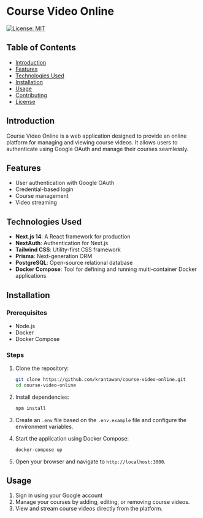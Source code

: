 
# Course Video Online

[![License: MIT](https://img.shields.io/badge/License-MIT-yellow.svg)](https://opensource.org/licenses/MIT)

## Table of Contents
- [Introduction](#introduction)
- [Features](#features)
- [Technologies Used](#technologies-used)
- [Installation](#installation)
- [Usage](#usage)
- [Contributing](#contributing)
- [License](#license)

## Introduction
Course Video Online is a web application designed to provide an online platform for managing and viewing course videos. It allows users to authenticate using Google OAuth and manage their courses seamlessly.

## Features
- User authentication with Google OAuth
- Credential-based login
- Course management
- Video streaming

## Technologies Used
- **Next.js 14**: A React framework for production
- **NextAuth**: Authentication for Next.js
- **Tailwind CSS**: Utility-first CSS framework
- **Prisma**: Next-generation ORM
- **PostgreSQL**: Open-source relational database
- **Docker Compose**: Tool for defining and running multi-container Docker applications

## Installation
### Prerequisites
- Node.js
- Docker
- Docker Compose

### Steps
1. Clone the repository:
    ```bash
    git clone https://github.com/krantawan/course-video-online.git
    cd course-video-online
    ```

2. Install dependencies:
    ```bash
    npm install
    ```

3. Create an `.env` file based on the `.env.example` file and configure the environment variables.

4. Start the application using Docker Compose:
    ```bash
    docker-compose up
    ```

5. Open your browser and navigate to `http://localhost:3000`.

## Usage
1. Sign in using your Google account
2. Manage your courses by adding, editing, or removing course videos.
3. View and stream course videos directly from the platform.


